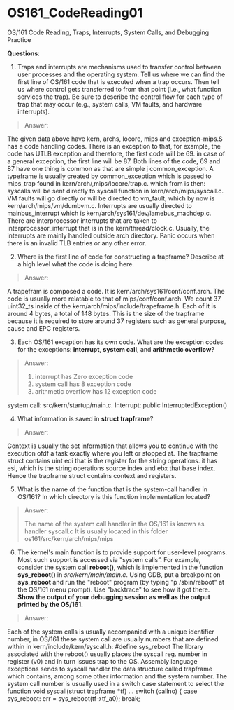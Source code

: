 # OS161_CodeReading01
OS/161 Code Reading, Traps, Interrupts, System Calls, and Debugging Practice

**Questions**:

1. Traps and interrupts are mechanisms used to transfer control between user processes and the operating system. Tell us where we can find the first line of OS/161 code that is executed when a trap occurs. Then tell us where control gets transferred to from that point (i.e., what function services the trap). Be sure to describe the control flow for each type of trap that may occur (e.g., system calls, VM faults, and hardware interrupts).

> Answer: 

The given data above have kern, archs, locore, mips and exception-mips.S has a code handling codes. There is an exception to that, for example, the code has UTLB exception and therefore, the first code will be 69. in case of a general exception, the first line will be 87. Both lines of the code, 69 and 87 have one thing is common as that are simple j common_exception. 
A typeframe is usually created by common_exception which is passed to mips_trap found in kern/arch/,mips/locore/trap.c. which from is then: 
syscalls will be sent directly to syscall function in kern/arch/mips/syscall.c.
VM faults will go directly or will be directed to vm_fault, which by now is kern/arch/mips/vm/dumbvm.c.
Interrupts are usually directed to mainbus_interrupt which is kern/arch/sys161/dev/lamebus_machdep.c. There are interprocessor interrupts that are taken to interprocessor_interrupt that is in the kern/thread/clock.c. Usually, the interrupts are mainly handled outside arch directory. 
Panic occurs when there is an invalid TLB entries or any other error. 
 



2. Where is the first line of code for constructing a trapframe? Describe at a high level what the code is doing here.

> Answer: 

A trapefram is composed a code. It is kern/arch/sys161/conf/conf.arch. The code is usually more relatable to that of mips/conf/conf.arch.
We count 37 uint32_ts inside of the kern/arch/mips/include/trapeframe.h. Each of it is around 4 bytes, a total of 148 bytes. This is the size of the trapframe because it is required to store around 37 registers such as general purpose, cause and EPC registers. 




3. Each OS/161 exception has its own code. What are the exception codes for the exceptions: **interrupt**, **system call**, and **arithmetic overflow**?

> Answer: 
> 1. interrupt has Zero exception code
> 2. system call has 8 exception code
> 3. arithmetic overflow has 12 exception code

system call: src/kern/startup/main.c.
Interrupt: public InterruptedException()


4. What information is saved in **struct trapframe**?

> Answer: 

Context is usually the set information that allows you to continue with the execution ofdf a task exactly where you left or 
stopped at.  The trapframe struct contains uint edi that is the register for the string operations.  it has esi, which is the 
string operations source index and ebx that base index. Hence the trapframe struct contains context and registers. 



5. What is the name of the function that is the system-call handler in OS/161? In which directory is this function implementation located?

> Answer: 
>
>The name of the system call handler in the OS/161 is known as handler syscall.c 
>It is usually located in this folder os161/src/kern/arch/mips/mips




6. The kernel's main function is to provide support for user-level programs. Most such support is accessed via "system calls”. For example, consider the system call **reboot()**, which is implemented in the function **sys_reboot()** in *src/kern/main/main.c*. Using GDB, put a breakpoint on **sys_reboot** and run the "reboot" program (by typing "p /sbin/reboot" at the OS/161 menu prompt). Use "backtrace" to see how it got there. **Show the output of your debugging session as well as the output printed by the OS/161.**



> Answer: 
>
Each of the system calls is usually accompanied with a unique identifier number, in OS/161 these system call are usually numbers that are defined within in kern/include/kern/syscall.h:
#define sys_reboot
The library associated with the reboot() usually places the syscall reg. number in register (v0) and in turn issues trap to the OS. Assembly language exceptions sends to syscall handler the data structure called trapframe which contains, among some other information and the system number. 
The system call number is usually used in a switch case statement to select the function 
void syscall(struct trapframe *tf)
...
switch (callno) {
case sys_reboot:
err = sys_reboot(tf->tf_a0);
break;

